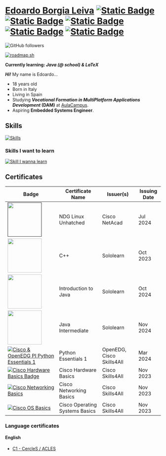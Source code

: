 # [Edoardo Borgia Leiva](https://github.com/Edoardo-B-Leiva) [![Static Badge](https://img.shields.io/badge/Github-Github?style=flat-square&logo=Github&logoColor=%23FFFFFF&color=%230a0a0a)](https://github.com/Edoardo-B-Leiva) [![Static Badge](https://img.shields.io/badge/LinkedIn-LinkedIn?style=flat-square&logo=linkedin&logoColor=%230A66C2&color=%230a0a0a)](https://www.linkedin.com/in/edoardo-b-leiva/) [![Static Badge](https://img.shields.io/badge/credly-0a0a0a?style=flat-square&logo=credly&labelColor=230a0a0a)](https://www.credly.com/users/edoardo-borgia-leiva) [![Static Badge](https://img.shields.io/badge/LeetCode-LeetCode?style=flat-square&logo=leetcode&logoColor=%23FFA116&color=%230a0a0a)](https://leetcode.com/Edoardo-B-Leiva/) [![Static Badge](https://img.shields.io/badge/CodeForces-CodeForces?style=flat-square&logo=codeforces&logoColor=%231F8ACB&color=%230a0a0a)](https://codeforces.com/profile/Generic_Boi69) 

![GitHub followers](https://img.shields.io/github/followers/Edoardo-B-Leiva?label=Github%20Followers&style=flat-square&logo=github)

[![roadmap.sh](https://roadmap.sh/card/tall/65606ba55145316d25657cc2)](https://roadmap.sh)

**Currently learning: *Java (@ school) & LaTeX***

___Hi!___ My name is Edoardo...
- 18 years old
- Born in Italy
- Living in Spain
- Studying ***Vocational Formation in MultiPlatform Applications Development* (DAM)** at [AulaCampus](https://aulacampus.com/).    
- Aspiring __Embedded Systems Engineer__.

## Skills

[![Skills](https://skillicons.dev/icons?i=git,github,markdown,latex,linux,bash&theme=light)](https://skillicons.dev)

### Skills I want to learn

[![Skill I wanna learn](https://skillicons.dev/icons?i=c,cpp,cmake,rust,go,mysql,postgres,redis,regex,neovim&theme=light)](https://skillicons.dev)

## Certificates

|Badge|Certificate Name|Issuer(s)|Issuing Date|
|-----|------------------|------|------------|
|[<img height="110px" src="https://www.marconigorgonzola.edu.it/wp-content/uploads/2021/02/linuxciscondg.png">]()|NDG Linux Unhatched|Cisco NetAcad|Jul 2024|
|[<img height="110px" src="https://api2.sololearn.com/v2/certificates/CC-4GYDMCC2/image/png">](https://www.sololearn.com/certificates/CC-4GYDMCC2)|C++|Sololearn|Oct 2023|
|[<img height="110px" src="https://api2.sololearn.com/v2/certificates/CC-HUB2UXRG/image/png">](https://www.sololearn.com/certificates/CC-HUB2UXRG)|Introduction to Java|Sololearn|Oct 2024|
|[<img height="110px" src="https://api2.sololearn.com/v2/certificates/CC-UY6VPPHR/image/png">](https://www.sololearn.com/certificates/CC-UY6VPPHR)|Java Intermediate|Sololearn|Nov 2024|
|[![Cisco & OpenEDG PI Python Essentials 1](https://images.credly.com/size/110x110/images/68c0b94d-f6ac-40b1-a0e0-921439eb092e/image.png)](https://www.credly.com/badges/9adfaa8d-f71d-4fe5-8665-ffc1ac0e3e1e/public_url)|Python Essentials 1|OpenEDG, Cisco Skills4All|Mar 2024|
|[![Cisco Hardware Basics Badge](https://images.credly.com/size/110x110/images/19e742ef-13be-4d26-87ed-ac8f5fd0643c/image.png)](https://www.credly.com/badges/8e7c32ad-afa5-43b8-924d-edf653123b2c/public_url)|Cisco Hardware Basics|Cisco Skills4All|Nov 2023|
|[![Cisco Networking Basics](https://images.credly.com/size/110x110/images/5bdd6a39-3e03-4444-9510-ecff80c9ce79/image.png)](https://www.credly.com/badges/101addd8-74f6-4613-8936-a7410b03f99b/public_url)|Cisco Networking Basics|Cisco Skills4All|Nov 2023|
|[![Cisco OS Basics](https://images.credly.com/size/110x110/images/dcdf1a3c-2594-4f4c-a33a-050b4bca58b5/image.png)](https://www.credly.com/badges/8e940719-2123-4dd0-9c43-712f32f891f2/public_url)|Cisco Operating Systems Basics|Cisco Skills4All|Nov 2023|

### Language certificates

#### English
- [C1 - CercleS / ACLES](https://www.acles.es/index.php/en/)
